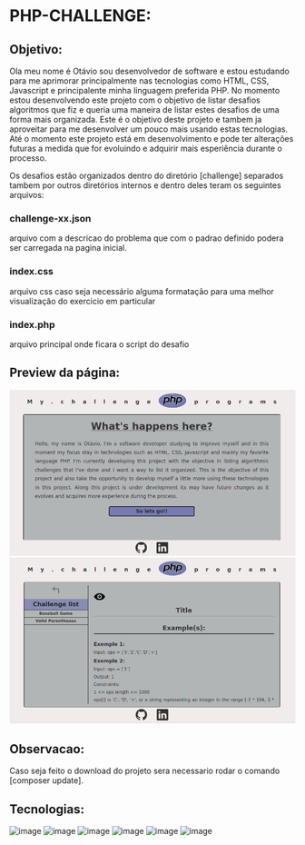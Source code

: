 # PHP-CHALLENGE:

## Objetivo:

Ola meu nome é Otávio sou desenvolvedor de software e estou estudando para me aprimorar principalmente nas tecnologias como HTML, CSS, Javascript e principalente minha linguagem preferida PHP.
No momento estou desenvolvendo este projeto com o objetivo de listar desafios algoritmos que fiz e queria uma maneira de listar estes desafios de uma forma mais organizada. Este é o objetivo deste projeto e tambem ja aproveitar para me desenvolver um pouco mais usando estas tecnologias. Até o momento este projeto está em desenvolvimento e pode ter alterações futuras a medida que for evoluindo e adquirir mais esperiência durante o processo.

Os desafios estão organizados dentro do diretório [challenge] separados tambem por outros diretórios internos e dentro deles teram os seguintes arquivos:
### challenge-xx.json
arquivo com a descricao do problema que com o padrao definido podera ser carregada na pagina inicial.

### index.css
arquivo css caso seja necessário alguma formatação para uma melhor visualização do exercicio em particular

### index.php
arquivo principal onde ficara o script do desafio

## Preview da página:
![Preview](preview.png)
![Preview 2](preview2.png)

## Observacao:
Caso seja feito o download do projeto sera necessario rodar o comando [composer update].

## Tecnologias:
![image](https://img.shields.io/badge/PHP-777BB4?style=for-the-badge&logo=php&logoColor=white)
![image](https://img.shields.io/badge/HTML5-E34F26?style=for-the-badge&logo=html5&logoColor=white)
![image](https://img.shields.io/badge/CSS3-1572B6?style=for-the-badge&logo=css3&logoColor=white)
![image](https://img.shields.io/badge/Composer-885630?style=for-the-badge&logo=Composer&logoColor=white)
![image](https://img.shields.io/badge/GitHub-100000?style=for-the-badge&logo=github&logoColor=white)
![image](https://img.shields.io/badge/json-5E5C5C?style=for-the-badge&logo=json&logoColor=white)